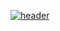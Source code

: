[![header](https://capsule-render.vercel.app/api?type=rect&color=4285f4&height=200&section=header&text=안녕하세요&fontSize=80&fontColor=ffffff&fontAlignY=54)](https://github.com/kyechan99/capsule-render)

